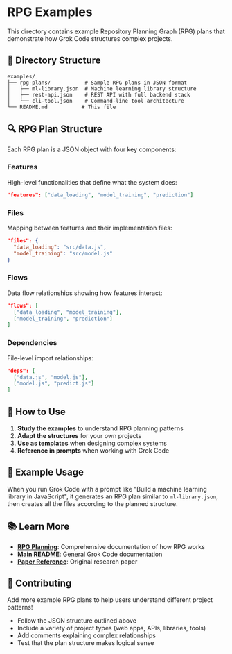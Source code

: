 # RPG Examples

This directory contains example Repository Planning Graph (RPG) plans that demonstrate how Grok Code structures complex projects.

## 📁 Directory Structure

```
examples/
├── rpg-plans/           # Sample RPG plans in JSON format
│   ├── ml-library.json  # Machine learning library structure
│   ├── rest-api.json    # REST API with full backend stack
│   └── cli-tool.json    # Command-line tool architecture
└── README.md           # This file
```

## 🔍 RPG Plan Structure

Each RPG plan is a JSON object with four key components:

### Features

High-level functionalities that define what the system does:

```json
"features": ["data_loading", "model_training", "prediction"]
```

### Files

Mapping between features and their implementation files:

```json
"files": {
  "data_loading": "src/data.js",
  "model_training": "src/model.js"
}
```

### Flows

Data flow relationships showing how features interact:

```json
"flows": [
  ["data_loading", "model_training"],
  ["model_training", "prediction"]
]
```

### Dependencies

File-level import relationships:

```json
"deps": [
  ["data.js", "model.js"],
  ["model.js", "predict.js"]
]
```

## 📖 How to Use

1. **Study the examples** to understand RPG planning patterns
2. **Adapt the structures** for your own projects
3. **Use as templates** when designing complex systems
4. **Reference in prompts** when working with Grok Code

## 🎯 Example Usage

When you run Grok Code with a prompt like "Build a machine learning library in JavaScript", it generates an RPG plan similar to `ml-library.json`, then creates all the files according to the planned structure.

## 📚 Learn More

- **[RPG Planning](../README.md#rpg-repository-planning)**: Comprehensive documentation of how RPG works
- **[Main README](./README.md)**: General Grok Code documentation
- **[Paper Reference](https://arxiv.org/abs/2509.16198)**: Original research paper

## 🤝 Contributing

Add more example RPG plans to help users understand different project patterns!

- Follow the JSON structure outlined above
- Include a variety of project types (web apps, APIs, libraries, tools)
- Add comments explaining complex relationships
- Test that the plan structure makes logical sense
